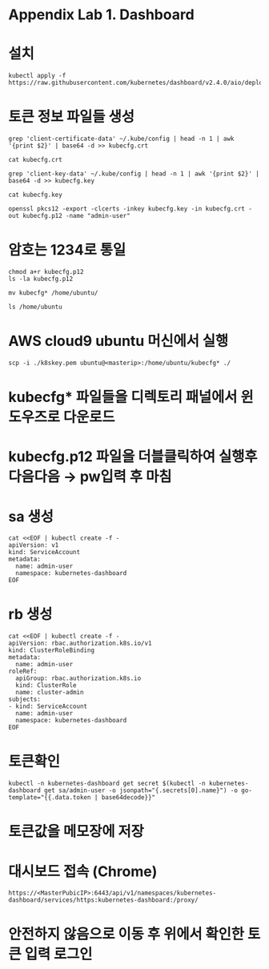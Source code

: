 # Appendix Lab 1. Dashboard


# 설치

```
kubectl apply -f https://raw.githubusercontent.com/kubernetes/dashboard/v2.4.0/aio/deploy/recommended.yaml
```


# 토큰 정보 파일들 생성

```
grep 'client-certificate-data' ~/.kube/config | head -n 1 | awk '{print $2}' | base64 -d >> kubecfg.crt

cat kubecfg.crt

grep 'client-key-data' ~/.kube/config | head -n 1 | awk '{print $2}' | base64 -d >> kubecfg.key

cat kubecfg.key

openssl pkcs12 -export -clcerts -inkey kubecfg.key -in kubecfg.crt -out kubecfg.p12 -name "admin-user"
```

# 암호는 1234로 통일
```
chmod a+r kubecfg.p12
ls -la kubecfg.p12

mv kubecfg* /home/ubuntu/

ls /home/ubuntu
```



# AWS cloud9 ubuntu 머신에서 실행
```
scp -i ./k8skey.pem ubuntu@<masterip>:/home/ubuntu/kubecfg* ./
```
# kubecfg* 파일들을 디렉토리 패널에서 윈도우즈로 다운로드


# kubecfg.p12 파일을 더블클릭하여 실행후 다음다음 → pw입력 후 마침

# sa 생성

```
cat <<EOF | kubectl create -f -
apiVersion: v1
kind: ServiceAccount
metadata:
  name: admin-user
  namespace: kubernetes-dashboard
EOF
```

# rb 생성

```
cat <<EOF | kubectl create -f -
apiVersion: rbac.authorization.k8s.io/v1
kind: ClusterRoleBinding
metadata:
  name: admin-user
roleRef:
  apiGroup: rbac.authorization.k8s.io
  kind: ClusterRole
  name: cluster-admin
subjects:
- kind: ServiceAccount
  name: admin-user
  namespace: kubernetes-dashboard
EOF
```  
# 토큰확인

```
kubectl -n kubernetes-dashboard get secret $(kubectl -n kubernetes-dashboard get sa/admin-user -o jsonpath="{.secrets[0].name}") -o go-template="{{.data.token | base64decode}}"
```

# 토큰값을 메모장에 저장

# 대시보드 접속 (Chrome)

```
https://<MasterPubicIP>:6443/api/v1/namespaces/kubernetes-dashboard/services/https:kubernetes-dashboard:/proxy/
```

# 안전하지 않음으로 이동 후 위에서 확인한 토큰 입력 로그인

